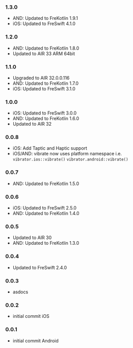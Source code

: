 ### 1.3.0
- AND: Updated to FreKotlin 1.9.1
- iOS: Updated to FreSwift 4.1.0

### 1.2.0
- AND: Updated to FreKotlin 1.8.0
- Updated to AIR 33 ARM 64bit

### 1.1.0
- Upgraded to AIR 32.0.0.116
- AND: Updated to FreKotlin 1.7.0
- iOS: Updated to FreSwift 3.1.0

### 1.0.0
- iOS: Updated to FreSwift 3.0.0
- AND: Updated to FreKotlin 1.6.0
- Updated to AIR 32

### 0.0.8
- iOS: Add Taptic and Haptic support
- iOS/AND: vibrate now uses platform namespace i.e. `vibrator.ios::vibrate()`  `vibrator.android::vibrate()`

### 0.0.7
- AND: Updated to FreKotlin 1.5.0

### 0.0.6
- iOS: Updated to FreSwift 2.5.0
- AND: Updated to FreKotlin 1.4.0

### 0.0.5
- Updated to AIR 30
- AND: Updated to FreKotlin 1.3.0

### 0.0.4
- Updated to FreSwift 2.4.0

### 0.0.3
- asdocs

### 0.0.2
- initial commit iOS

### 0.0.1  
- initial commit Android
